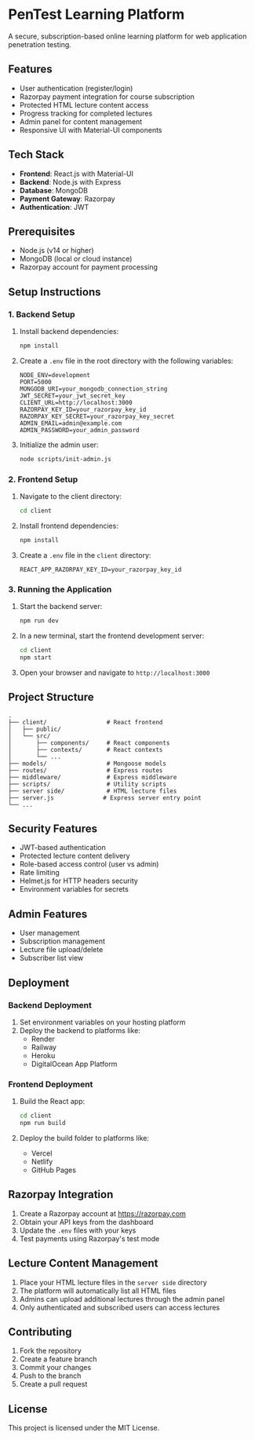 # PenTest Learning Platform

A secure, subscription-based online learning platform for web application penetration testing.

## Features

- User authentication (register/login)
- Razorpay payment integration for course subscription
- Protected HTML lecture content access
- Progress tracking for completed lectures
- Admin panel for content management
- Responsive UI with Material-UI components

## Tech Stack

- **Frontend**: React.js with Material-UI
- **Backend**: Node.js with Express
- **Database**: MongoDB
- **Payment Gateway**: Razorpay
- **Authentication**: JWT

## Prerequisites

- Node.js (v14 or higher)
- MongoDB (local or cloud instance)
- Razorpay account for payment processing

## Setup Instructions

### 1. Backend Setup

1. Install backend dependencies:
   ```bash
   npm install
   ```

2. Create a `.env` file in the root directory with the following variables:
   ```env
   NODE_ENV=development
   PORT=5000
   MONGODB_URI=your_mongodb_connection_string
   JWT_SECRET=your_jwt_secret_key
   CLIENT_URL=http://localhost:3000
   RAZORPAY_KEY_ID=your_razorpay_key_id
   RAZORPAY_KEY_SECRET=your_razorpay_key_secret
   ADMIN_EMAIL=admin@example.com
   ADMIN_PASSWORD=your_admin_password
   ```

3. Initialize the admin user:
   ```bash
   node scripts/init-admin.js
   ```

### 2. Frontend Setup

1. Navigate to the client directory:
   ```bash
   cd client
   ```

2. Install frontend dependencies:
   ```bash
   npm install
   ```

3. Create a `.env` file in the `client` directory:
   ```env
   REACT_APP_RAZORPAY_KEY_ID=your_razorpay_key_id
   ```

### 3. Running the Application

1. Start the backend server:
   ```bash
   npm run dev
   ```

2. In a new terminal, start the frontend development server:
   ```bash
   cd client
   npm start
   ```

3. Open your browser and navigate to `http://localhost:3000`

## Project Structure

```
.
├── client/                 # React frontend
│   ├── public/
│   └── src/
│       ├── components/     # React components
│       ├── contexts/       # React contexts
│       └── ...
├── models/                 # Mongoose models
├── routes/                 # Express routes
├── middleware/             # Express middleware
├── scripts/                # Utility scripts
├── server side/            # HTML lecture files
├── server.js              # Express server entry point
└── ...
```

## Security Features

- JWT-based authentication
- Protected lecture content delivery
- Role-based access control (user vs admin)
- Rate limiting
- Helmet.js for HTTP headers security
- Environment variables for secrets

## Admin Features

- User management
- Subscription management
- Lecture file upload/delete
- Subscriber list view

## Deployment

### Backend Deployment

1. Set environment variables on your hosting platform
2. Deploy the backend to platforms like:
   - Render
   - Railway
   - Heroku
   - DigitalOcean App Platform

### Frontend Deployment

1. Build the React app:
   ```bash
   cd client
   npm run build
   ```

2. Deploy the build folder to platforms like:
   - Vercel
   - Netlify
   - GitHub Pages

## Razorpay Integration

1. Create a Razorpay account at https://razorpay.com
2. Obtain your API keys from the dashboard
3. Update the `.env` files with your keys
4. Test payments using Razorpay's test mode

## Lecture Content Management

1. Place your HTML lecture files in the `server side` directory
2. The platform will automatically list all HTML files
3. Admins can upload additional lectures through the admin panel
4. Only authenticated and subscribed users can access lectures

## Contributing

1. Fork the repository
2. Create a feature branch
3. Commit your changes
4. Push to the branch
5. Create a pull request

## License

This project is licensed under the MIT License.
